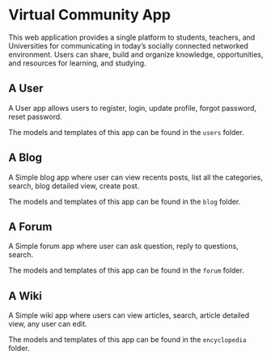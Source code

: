 # Virtual Community App
This web application provides a single platform to students, teachers, and Universities for communicating in today’s socially connected networked environment. 
Users can share, build and organize knowledge, opportunities, and resources for learning, and studying.

## A User 
A User app allows users to register, login, update profile, forgot password, reset password.

The models and templates of this app can be found in the `users` folder.

## A Blog
A Simple blog app where user can view recents posts, list all the categories, search, blog detailed view, create post.

The models and templates of this app can be found in the `blog` folder.

## A Forum
A Simple forum app where user can ask question, reply to questions, search.

The models and templates of this app can be found in the `forum` folder.

## A Wiki
A Simple wiki app where users can view articles, search, article detailed view, any user can edit.

The models and templates of this app can be found in the `encyclopedia` folder.
